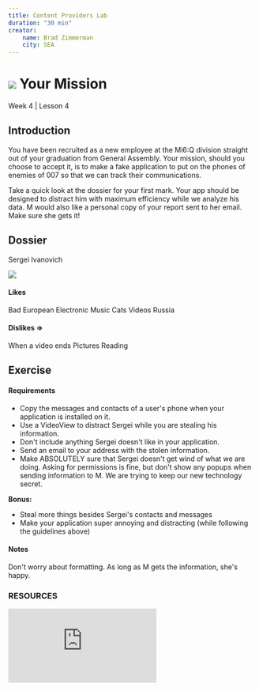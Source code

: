 ```yaml
---
title: Content Providers Lab
duration: "30 min"
creator:
    name: Brad Zimmerman
    city: SEA
---
```


# ![](https://ga-dash.s3.amazonaws.com/production/assets/logo-9f88ae6c9c3871690e33280fcf557f33.png) Your Mission
Week 4 | Lesson 4

## Introduction

You have been recruited as a new employee at the Mi6:Q division straight out of your graduation from General Assembly. Your mission, should you choose to accept it, is to make a fake application to put on the phones of enemies of 007 so that we can track their communications.

Take a quick look at the dossier for your first mark. Your app should be designed to distract him with maximum efficiency while we analyze his data. M would also like a personal copy of your report sent to her email. Make sure she gets it!

## Dossier

Sergei Ivanovich

![](http://www.sickchirpse.com/wp-content/uploads/2013/12/Russia-With-Love-Social-Network-8.jpg)

#### Likes
  Bad European Electronic Music
  Cats
  Videos
  Russia

#### Dislikes =>
  When a video ends
  Pictures
  Reading

## Exercise
#### Requirements

- Copy the messages and contacts of a user's phone when your application is installed on it.
- Use a VideoView to distract Sergei while you are stealing his information.
- Don't include anything Sergei doesn't like in your application.
- Send an email to your address with the stolen information.
- Make ABSOLUTELY sure that Sergei doesn't get wind of what we are doing. Asking for permissions is fine, but don't show any popups when sending information to M. We are trying to keep our new technology secret.

**Bonus:**
- Steal more things besides Sergei's contacts and messages
- Make your application super annoying and distracting (while following the guidelines above)

#### Notes

Don't worry about formatting. As long as M gets the information, she's happy.

### RESOURCES

![Sending an email in Android](http://www.tutorialspoint.com/android/android_sending_email.htm)
